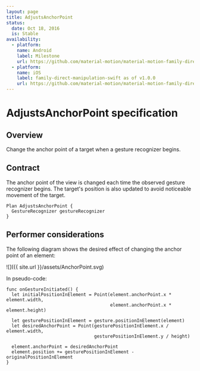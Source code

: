 ```yaml
---
layout: page
title: AdjustsAnchorPoint
status:
  date: Oct 18, 2016
  is: Stable
availability:
  - platform:
    name: Android
    label: Milestone
    url: https://github.com/material-motion/material-motion-family-direct-manipulation-android/milestone/1
  - platform:
    name: iOS
    label: family-direct-manipulation-swift as of v1.0.0
    url: https://github.com/material-motion/material-motion-family-direct-manipulation-swift/releases/tag/v1.0.0
---
```


# AdjustsAnchorPoint specification

## Overview

Change the anchor point of a target when a gesture recognizer begins.

## Contract

The anchor point of the view is changed each time the observed gesture recognizer begins. The
target's position is also updated to avoid noticeable movement of the target.

```
Plan AdjustsAnchorPoint {
  GestureRecognizer gestureRecognizer
}
```

## Performer considerations

The following diagram shows the desired effect of changing the anchor point of an element:

![]({{ site.url }}/assets/AnchorPoint.svg)

In pseudo-code:

```
func onGestureInitiated() {
  let initialPositionInElement = Point(element.anchorPoint.x * element.width,
                                       element.anchorPoint.x * element.height)

  let gesturePositionInElement = gesture.positionInElement(element)
  let desiredAnchorPoint = Point(gesturePositionInElement.x / element.width,
                                 gesturePositionInElement.y / height)

  element.anchorPoint = desiredAnchorPoint
  element.position += gesturePositionInElement - originalPositionInElement
}
```
